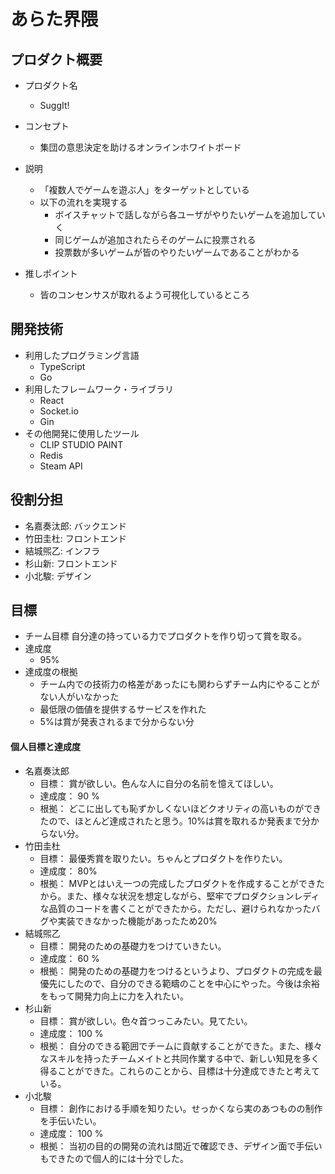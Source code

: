 # あらた界隈

## プロダクト概要
- プロダクト名
  - SuggIt!

- コンセプト
  - 集団の意思決定を助けるオンラインホワイトボード

- 説明
  - 「複数人でゲームを遊ぶ人」をターゲットとしている
  - 以下の流れを実現する
    - ボイスチャットで話しながら各ユーザがやりたいゲームを追加していく
    - 同じゲームが追加されたらそのゲームに投票される
    - 投票数が多いゲームが皆のやりたいゲームであることがわかる

- 推しポイント
  - 皆のコンセンサスが取れるよう可視化しているところ

## 開発技術

- 利用したプログラミング言語
  - TypeScript
  - Go
- 利用したフレームワーク・ライブラリ
  - React
  - Socket.io
  - Gin
- その他開発に使用したツール
  - CLIP STUDIO PAINT
  - Redis
  - Steam API

## 役割分担
- 名嘉奏汰郎: バックエンド
- 竹田圭杜: フロントエンド
- 結城煕乙: インフラ
- 杉山新: フロントエンド
- 小北駿: デザイン

## 目標
- チーム目標
自分達の持っている力でプロダクトを作り切って賞を取る。
- 達成度
  - 95%
- 達成度の根拠
  - チーム内での技術力の格差があったにも関わらずチーム内にやることがない人がいなかった
  - 最低限の価値を提供するサービスを作れた
  - 5%は賞が発表されるまで分からない分


#### 個人目標と達成度
- 名嘉奏汰郎  
  - 目標： 賞が欲しい。色んな人に自分の名前を憶えてほしい。
  - 達成度： 90 % 
  - 根拠： どこに出しても恥ずかしくないほどクオリティの高いものができたので、ほとんど達成されたと思う。10%は賞を取れるか発表まで分からない分。
- 竹田圭杜  
  - 目標： 最優秀賞を取りたい。ちゃんとプロダクトを作りたい。
  - 達成度： 80% 
  - 根拠： MVPとはいえ一つの完成したプロダクトを作成することができたから。また、様々な状況を想定しながら、堅牢でプロダクションレディな品質のコードを書くことができたから。ただし、避けられなかったバグや実装できなかった機能があったため20%
- 結城煕乙  
  - 目標： 開発のための基礎力をつけていきたい。
  - 達成度： 60 % 
  - 根拠： 開発のための基礎力をつけるというより、プロダクトの完成を最優先にしたので、自分のできる範疇のことを中心にやった。今後は余裕をもって開発力向上に力を入れたい。
- 杉山新  
  - 目標： 賞が欲しい。色々首つっこみたい。見てたい。
  - 達成度： 100 % 
  - 根拠： 自分のできる範囲でチームに貢献することができた。また、様々なスキルを持ったチームメイトと共同作業する中で、新しい知見を多く得ることができた。これらのことから、目標は十分達成できたと考えている。
- 小北駿  
  - 目標： 創作における手順を知りたい。せっかくなら実のあつものの制作を手伝いたい。
  - 達成度： 100 % 
  - 根拠： 当初の目的の開発の流れは間近で確認でき、デザイン面で手伝いもできたので個人的には十分でした。
